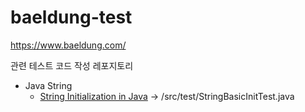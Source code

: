 # baeldung-test


https://www.baeldung.com/

관련 테스트 코드 작성 레포지토리

- Java String
  - [String Initialization in Java](https://www.baeldung.com/java-string-initialization) -> /src/test/StringBasicInitTest.java
